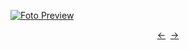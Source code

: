 [![Foto Preview](preview/n82.avif)](https://20essentials.github.io/project-000-082)

<div align="center" style="display: flex; justify-content: center;">
  <a  href="https://github.com/20essentials/project-000-081" target="_blank">&#8592;</a>
  &nbsp;&nbsp;
  <a  href="https://github.com/20essentials/project-000-083" target="_blank">&#8594;</a>
</div>

